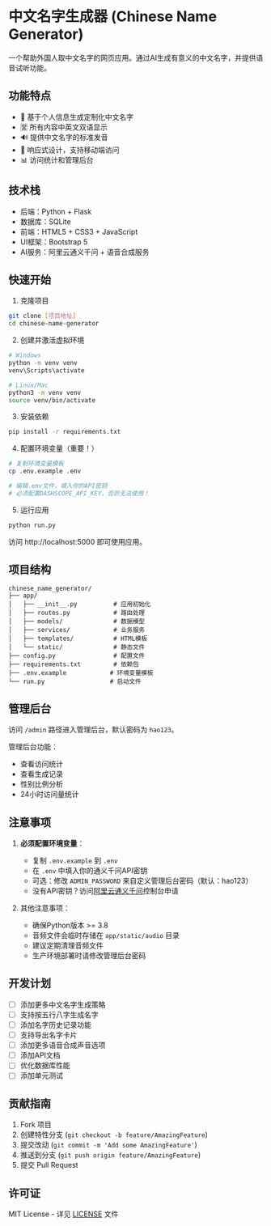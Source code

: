 # 中文名字生成器 (Chinese Name Generator)

一个帮助外国人取中文名字的网页应用。通过AI生成有意义的中文名字，并提供语音试听功能。

## 功能特点

- 🎯 基于个人信息生成定制化中文名字
- 🈺 所有内容中英文双语显示
- 🔊 提供中文名字的标准发音
- 📱 响应式设计，支持移动端访问
- 📊 访问统计和管理后台

## 技术栈

- 后端：Python + Flask
- 数据库：SQLite
- 前端：HTML5 + CSS3 + JavaScript
- UI框架：Bootstrap 5
- AI服务：阿里云通义千问 + 语音合成服务

## 快速开始

1. 克隆项目
```bash
git clone [项目地址]
cd chinese-name-generator
```

2. 创建并激活虚拟环境
```bash
# Windows
python -m venv venv
venv\Scripts\activate

# Linux/Mac
python3 -m venv venv
source venv/bin/activate
```

3. 安装依赖
```bash
pip install -r requirements.txt
```

4. 配置环境变量（重要！）
```bash
# 复制环境变量模板
cp .env.example .env

# 编辑.env文件，填入你的API密钥
# 必须配置DASHSCOPE_API_KEY，否则无法使用！
```

5. 运行应用
```bash
python run.py
```

访问 http://localhost:5000 即可使用应用。

## 项目结构
```
chinese_name_generator/
├── app/
│   ├── __init__.py          # 应用初始化
│   ├── routes.py            # 路由处理
│   ├── models/              # 数据模型
│   ├── services/            # 业务服务
│   ├── templates/           # HTML模板
│   └── static/              # 静态文件
├── config.py                # 配置文件
├── requirements.txt         # 依赖包
├── .env.example            # 环境变量模板
└── run.py                  # 启动文件
```

## 管理后台

访问 `/admin` 路径进入管理后台，默认密码为 `hao123`。

管理后台功能：
- 查看访问统计
- 查看生成记录
- 性别比例分析
- 24小时访问量统计

## 注意事项

1. **必须配置环境变量**：
   - 复制 `.env.example` 到 `.env`
   - 在 `.env` 中填入你的通义千问API密钥
   - 可选：修改 `ADMIN_PASSWORD` 来自定义管理后台密码（默认：hao123）
   - 没有API密钥？访问[阿里云通义千问](https://dashscope.aliyun.com/)控制台申请

2. 其他注意事项：
   - 确保Python版本 >= 3.8
   - 音频文件会临时存储在 `app/static/audio` 目录
   - 建议定期清理音频文件
   - 生产环境部署时请修改管理后台密码

## 开发计划

- [ ] 添加更多中文名字生成策略
- [ ] 支持按五行八字生成名字
- [ ] 添加名字历史记录功能
- [ ] 支持导出名字卡片
- [ ] 添加更多语音合成声音选项
- [ ] 添加API文档
- [ ] 优化数据库性能
- [ ] 添加单元测试

## 贡献指南

1. Fork 项目
2. 创建特性分支 (`git checkout -b feature/AmazingFeature`)
3. 提交改动 (`git commit -m 'Add some AmazingFeature'`)
4. 推送到分支 (`git push origin feature/AmazingFeature`)
5. 提交 Pull Request

## 许可证

MIT License - 详见 [LICENSE](LICENSE) 文件 